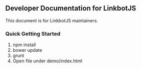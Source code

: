 ## Developer Documentation for LinkbotJS

This document is for LinkbotJS maintainers.

### Quick Getting Started ###
1. npm install
2. bower update
3. grunt
4. Open file under demo/index.html
